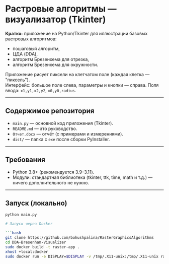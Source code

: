 # Растровые алгоритмы — визуализатор (Tkinter)

**Кратко:** приложение на Python/Tkinter для иллюстрации базовых растровых алгоритмов:
- пошаговый алгоритм,
- ЦДА (DDA),
- алгоритм Брезенхема для отрезка,
- алгоритм Брезенхема для окружности.

Приложение рисует пиксели на клетчатом поле (каждая клетка — "пиксель").  
Интерфейс: большое поле слева, параметры и кнопки — справа. Поля ввода: `x1,y1,x2,y2`, `x0,y0,radius`.

---

## Содержимое репозитория
- `main.py` — основной код приложения (Tkinter).
- `README.md` — это руководство.
- `Отчет.docx` — отчёт (с примерами и измерениями).
- `dist/` — папка с `exe` после сборки PyInstaller.

---

## Требования
- Python 3.8+ (рекомендуется 3.9–3.11).
- Модули: стандартная библиотека (tkinter, ttk, time, math и т.д.) — ничего дополнительного не нужно.

---

## Запуск (локально)
```bash
python main.py

# Запуск через Docker

```bash
git clone https://github.com/bohushpalina/RasterGraphicsAlgorithms
cd DDA-Bresenham-Visualizer
sudo docker build -t raster-app .
xhost +local:docker
sudo docker run -e DISPLAY=$DISPLAY -v /tmp/.X11-unix:/tmp/.X11-unix raster-app
